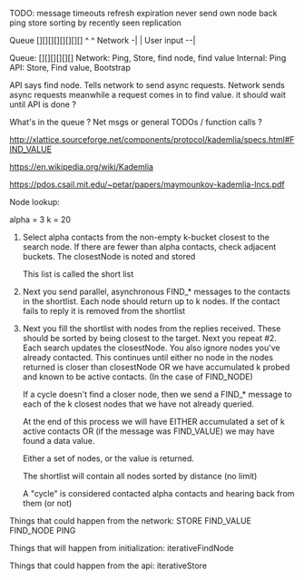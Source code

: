 TODO:
    message timeouts
    refresh
    expiration
    never send own node back
    ping
    store
    sorting by recently seen
    replication






Queue [][][][][][][][]
         ^   ^
Network -|   |
User input --|




Queue: [][][][][][]
Network: Ping, Store, find node, find value
Internal: Ping
API: Store, Find value, Bootstrap





API says find node. Tells network to send async requests.
Network sends async requests
meanwhile a request comes in to find value. it should wait until API is done ?


What's in the queue ? Net msgs or general TODOs / function calls ?



http://xlattice.sourceforge.net/components/protocol/kademlia/specs.html#FIND_VALUE

https://en.wikipedia.org/wiki/Kademlia

https://pdos.csail.mit.edu/~petar/papers/maymounkov-kademlia-lncs.pdf

Node lookup:

alpha = 3
k = 20

1. Select alpha contacts from the non-empty k-bucket closest to the search node.
   If there are fewer than alpha contacts, check adjacent buckets.
   The closestNode is noted and stored

   This list is called the short list

2. Next you send parallel, asynchronous FIND_* messages to the contacts in the shortlist.
   Each node should return up to k nodes. If the contact fails to reply it is
   removed from the shortlist

3. Next you fill the shortlist with nodes from the replies received. These should be
   sorted by being closest to the target. Next you repeat #2. Each search updates the closestNode.
   You also ignore nodes you've already contacted. This continues until either
   no node in the nodes returned is closer than closestNode OR we have accumulated
   k probed and known to be active contacts. (In the case of FIND_NODE)

   If a cycle doesn't find a closer node, then we send a FIND_* message to each
   of the k closest nodes that we have not already queried.

   At the end of this process we will have EITHER accumulated a set of k active
   contacts OR (if the message was FIND_VALUE) we may have found a data value.

   Either a set of nodes, or the value is returned.

   The shortlist will contain all nodes sorted by distance (no limit)

   A "cycle" is considered contacted alpha contacts and hearing back from them (or not)


Things that could happen from the network:
    STORE
    FIND_VALUE
    FIND_NODE
    PING

Things that will happen from initialization:
    iterativeFindNode

Things that could happen from the api:
    iterativeStore
